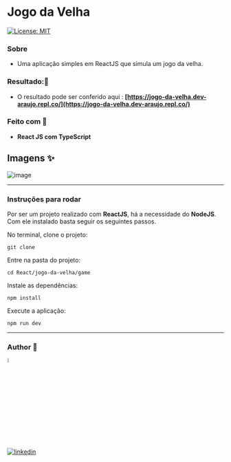 
# Jogo da Velha
[![License: MIT](https://img.shields.io/badge/License-MIT-yellow.svg)](https://opensource.org/licenses/MIT) 


### Sobre
 - Uma aplicação simples em ReactJS que simula um jogo da velha. 


### Resultado:🎨
 - O resultado pode ser conferido aqui : **[https://jogo-da-velha.dev-araujo.repl.co/](https://jogo-da-velha.dev-araujo.repl.co/)**

### Feito com 🔨
- **React JS com TypeScript**


## Imagens ✨

![image](https://user-images.githubusercontent.com/97068163/174317766-951b6734-988d-4b4b-9cf2-b034925d263b.png)
 
 -----

### Instruções para rodar
Por ser um projeto realizado com **ReactJS**, há a necessidade do **NodeJS**. Com ele instalado basta seguir os seguintes passos.

No terminal, clone o projeto:
```
git clone 
```

Entre na pasta do projeto:
```
cd React/jogo-da-velha/game
```

Instale as dependências:
```
npm install
```

Execute a aplicação:
```
npm run dev 
```
----

### Author 👷

<img src="https://user-images.githubusercontent.com/97068163/149033991-781bf8b6-4beb-445a-913c-f05a76a28bfc.png" width="5%" alt="caricatura do autor desse repositório"/>

[![linkedin](https://img.shields.io/badge/LinkedIn-0077B5?style=for-the-badge&logo=linkedin&logoColor=white)](https://www.linkedin.com/in/araujocode/)

